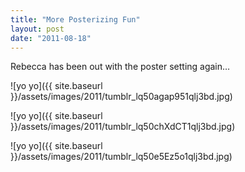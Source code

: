 ```yaml
---
title: "More Posterizing Fun"
layout: post
date: "2011-08-18"
---
```


Rebecca has been out with the poster setting again…

![yo yo]({{ site.baseurl }}/assets/images/2011/tumblr_lq50agap951qlj3bd.jpg)

![yo yo]({{ site.baseurl }}/assets/images/2011/tumblr_lq50chXdCT1qlj3bd.jpg)

![yo yo]({{ site.baseurl }}/assets/images/2011/tumblr_lq50e5Ez5o1qlj3bd.jpg)
